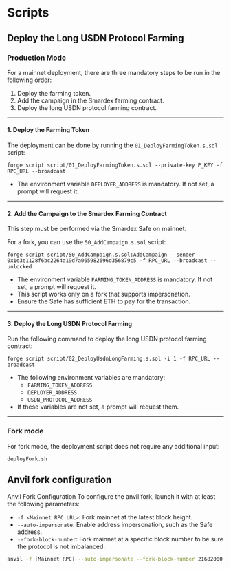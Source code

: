 # Scripts

## Deploy the Long USDN Protocol Farming

### Production Mode

For a mainnet deployment, there are three mandatory steps to be run in the following order:

1. Deploy the farming token.
2. Add the campaign in the Smardex farming contract.
3. Deploy the long USDN protocol farming contract.

---

#### 1. Deploy the Farming Token

The deployment can be done by running the `01_DeployFarmingToken.s.sol` script:

```shell
forge script script/01_DeployFarmingToken.s.sol --private-key P_KEY -f RPC_URL --broadcast
```

- The environment variable `DEPLOYER_ADDRESS` is mandatory. If not set, a prompt will request it.

---

#### 2. Add the Campaign to the Smardex Farming Contract

This step must be performed via the Smardex Safe on mainnet.

For a fork, you can use the `50_AddCampaign.s.sol` script:

```shell
forge script script/50_AddCampaign.s.sol:AddCampaign --sender 0x1e3e1128f6bc2264a19d7a065982696d356879c5 -f RPC_URL --broadcast --unlocked
```

- The environment variable `FARMING_TOKEN_ADDRESS` is mandatory. If not set, a prompt will request it.
- This script works only on a fork that supports impersonation.
- Ensure the Safe has sufficient ETH to pay for the transaction.

---

#### 3. Deploy the Long USDN Protocol Farming

Run the following command to deploy the long USDN protocol farming contract:

```shell
forge script script/02_DeployUsdnLongFarming.s.sol -i 1 -f RPC_URL --broadcast
```

- The following environment variables are mandatory:
  - `FARMING_TOKEN_ADDRESS`
  - `DEPLOYER_ADDRESS`
  - `USDN_PROTOCOL_ADDRESS`
- If these variables are not set, a prompt will request them.

---

### Fork mode

For fork mode, the deployment script does not require any additional input:

```shell
deployFork.sh
```

## Anvil fork configuration

Anvil Fork Configuration
To configure the anvil fork, launch it with at least the following parameters:

- `-f <Mainnet RPC URL>`: Fork mainnet at the latest block height.
- `--auto-impersonate`: Enable address impersonation, such as the Safe address.
- `--fork-block-number`: Fork mainnet at a specific block number to be sure the protocol is not imbalanced.

```bash
anvil -f [Mainnet RPC] --auto-impersonate --fork-block-number 21682000
```
